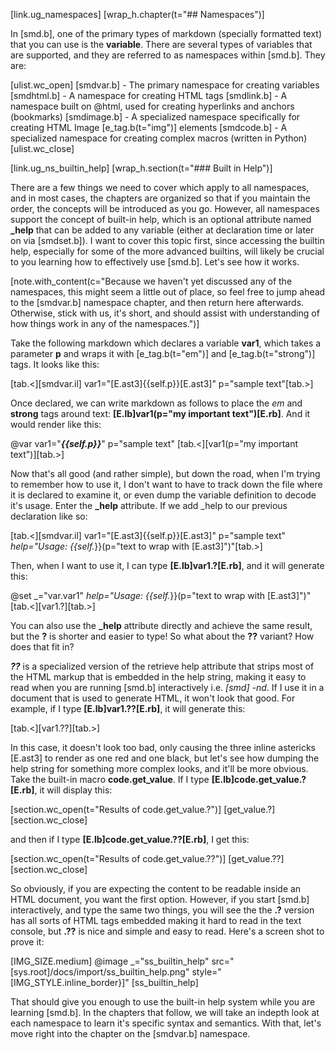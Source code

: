 [link.ug_namespaces]
[wrap_h.chapter(t="## Namespaces")]

In [smd.b], one of the primary types of markdown (specially formatted text) that you can use is the **variable**. There are several types of variables that are supported, and they are referred to as namespaces within [smd.b]. They are:

[ulist.wc_open]
[smdvar.b] - The primary namespace for creating variables
[smdhtml.b] - A namespace for creating HTML tags
[smdlink.b] - A namespace built on @html, used for creating hyperlinks and anchors (bookmarks)
[smdimage.b] - A specialized namespace specifically for creating HTML Image [e_tag.b(t="img")] elements
[smdcode.b] - A specialized namespace for creating complex macros (written in Python)
[ulist.wc_close]

[link.ug_ns_builtin_help]
[wrap_h.section(t="### Built in Help")]

There are a few things we need to cover which apply to all namespaces, and in most cases, the chapters are organized so that if you maintain the order, the concepts will be introduced as you go. However, all namespaces support the concept of built-in help, which is an optional attribute named **_help** that can be added to any variable (either at declaration time or later on via [smdset.b]). I want to cover this topic first, since accessing the builtin help, especially for some of the more advanced builtins, will likely be crucial to you learning how to effectively use [smd.b]. Let's see how it works.

[note.with_content(c="Because we haven't yet discussed any of the namespaces, this might seem a little out of place, so feel free to jump ahead to the [smdvar.b] namespace chapter, and then return here afterwards. Otherwise, stick with us, it's short, and should assist with understanding of how things work in any of the namespaces.")]

Take the following markdown which declares a variable **var1**, which takes a parameter **p** and wraps it with [e_tag.b(t="em")] and [e_tag.b(t="strong")] tags. It looks like this:

[tab.<][smdvar.il] var1="[E.ast3]{{self.p}}[E.ast3]" p="sample text"[tab.>]

Once declared, we can write markdown as follows to place the *em* and **strong** tags around text: **[E.lb]var1(p="my important text")[E.rb]**. And it would render like this:

@var var1="***{{self.p}}***" p="sample text"
[tab.<][var1(p="my important text")][tab.>]

Now that's all good (and rather simple), but down the road, when I'm trying to remember how to use it, I don't want to have to track down the file where it is declared to examine it, or even dump the variable definition to decode it's usage. Enter the **_help** attribute. If we add _help to our previous declaration like so:

[tab.<][smdvar.il] var1="[E.ast3]{{self.p}}[E.ast3]" p="sample text" _help="Usage: {{self._}}(p=\"text to wrap with [E.ast3]\")"[tab.>]

Then, when I want to use it, I can type **[E.lb]var1.?[E.rb]**, and it will generate this:

@set _="var.var1" _help="Usage: {{self._}}(p=\"text to wrap with [E.ast3]\")"
[tab.<][var1.?][tab.>]

You can also use the **_help** attribute directly and achieve the same result, but the **?** is shorter and easier to type! So what about the **??** variant? How does that fit in? 

***??*** is a specialized version of the retrieve help attribute that strips most of the HTML markup that is embedded in the help string, making it easy to read when you are running [smd.b] interactively i.e. *[smd] -nd*. If I use it in a document that is used to generate HTML, it won't look that good. For example, if I type **[E.lb]var1.??[E.rb]**, it will generate this:

[tab.<][var1.??][tab.>]

In this case, it doesn't look too bad, only causing the three inline astericks [E.ast3] to render as one red and one black, but let's see how dumping the help string for something more complex looks, and it'll be more obvious. Take the built-in macro **code.get_value**. If I type **[E.lb]code.get_value.?[E.rb]**, it will display this:

[section.wc_open(t="Results of code.get_value.?")]
    [get_value.?]
[section.wc_close]

and then if I type **[E.lb]code.get_value.??[E.rb]**, I get this:

[section.wc_open(t="Results of code.get_value.??")]
    [get_value.??]
[section.wc_close]

So obviously, if you are expecting the content to be readable inside an HTML document, you want the first option. However, if you start [smd.b] interactively, and type the same two things, you will see the the **.?** version has all sorts of HTML tags embedded making it hard to read in the text console, but **.??** is nice and simple and easy to read. Here's a screen shot to prove it:

[IMG_SIZE.medium]
@image _="ss_builtin_help" src="[sys.root]/docs/import/ss_builtin_help.png" style="[IMG_STYLE.inline_border}]"
[ss_builtin_help]

That should give you enough to use the built-in help system while you are learning [smd.b]. In the chapters that follow, we will take an indepth look at each namespace to learn it's specific syntax and semantics. With that, let's move right into the chapter on the [smdvar.b] namespace.
